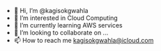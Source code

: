 - 👋 Hi, I’m @kagisokgwahla
- 👀 I’m interested in Cloud Computing
- 🌱 I’m currently learning AWS services
- 💞️ I’m looking to collaborate on ...
- 📫 How to reach me kagisokgwahla@icloud.com

<!---
kagisokgwahla/kagisokgwahla is a ✨ special ✨ repository because its `README.md` (this file) appears on your GitHub profile.
You can click the Preview link to take a look at your changes.
--->
